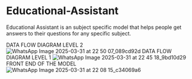 # Educational-Assistant
Educational Assistant is an subject specific model that helps people get answers to their questions for any specific subject.

DATA FLOW DIAGRAM LEVEL 2
![WhatsApp Image 2025-03-31 at 22 50 07_089cd92d](https://github.com/user-attachments/assets/b519ea24-ca27-48af-9afc-80835390f11e)
DATA FLOW DIAGRAM LEVEL 1
![WhatsApp Image 2025-03-31 at 22 45 18_9bd10d29](https://github.com/user-attachments/assets/051aab0d-375a-4524-9b83-3f3f679e3341)
FRONT END OF THE MODEL
![WhatsApp Image 2025-03-31 at 22 08 15_c34069a6](https://github.com/user-attachments/assets/564e9a2a-3f5b-4ce9-9e94-c213ff224b51)
